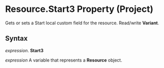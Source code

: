 
# Resource.Start3 Property (Project)

Gets or sets a Start local custom field for the resource. Read/write  **Variant**.


## Syntax

 _expression_. **Start3**

 _expression_ A variable that represents a **Resource** object.

